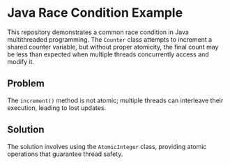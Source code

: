 # Java Race Condition Example

This repository demonstrates a common race condition in Java multithreaded programming.  The `Counter` class attempts to increment a shared counter variable, but without proper atomicity, the final count may be less than expected when multiple threads concurrently access and modify it.

## Problem

The `increment()` method is not atomic; multiple threads can interleave their execution, leading to lost updates.

## Solution

The solution involves using the `AtomicInteger` class, providing atomic operations that guarantee thread safety.